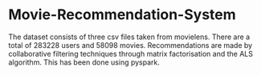 # Movie-Recommendation-System
The dataset consists of three csv files taken from movielens. There are a total of 283228 users and 58098 movies.
Recommendations are made by collaborative filtering techniques through matrix factorisation and the ALS algorithm.
This has been done using pyspark.
